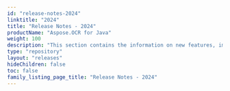 ```yaml
---
id: "release-notes-2024"
linktitle: "2024"
title: "Release Notes - 2024"
productName: "Aspose.OCR for Java"
weight: 100
description: "This section contains the information on new features, improvements and fixes in Aspose.OCR for Java for the year 2024."
type: "repository"
layout: "releases"
hideChildren: false
toc: false
family_listing_page_title: "Release Notes - 2024"
---
```

